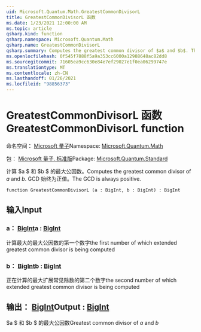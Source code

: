 ```yaml
---
uid: Microsoft.Quantum.Math.GreatestCommonDivisorL
title: GreatestCommonDivisorL 函数
ms.date: 1/23/2021 12:00:00 AM
ms.topic: article
qsharp.kind: function
qsharp.namespace: Microsoft.Quantum.Math
qsharp.name: GreatestCommonDivisorL
qsharp.summary: Computes the greatest common divisor of $a$ and $b$. The GCD is always positive.
ms.openlocfilehash: 0f545f7888f5a9a353cc6000a12988648ac82dd8
ms.sourcegitcommit: 71605ea9cc630e84e7ef29027e1f0ea06299747e
ms.translationtype: MT
ms.contentlocale: zh-CN
ms.lasthandoff: 01/26/2021
ms.locfileid: "98856373"
---
```

# <a name="greatestcommondivisorl-function"></a><span data-ttu-id="43a4b-102">GreatestCommonDivisorL 函数</span><span class="sxs-lookup"><span data-stu-id="43a4b-102">GreatestCommonDivisorL function</span></span>

<span data-ttu-id="43a4b-103">命名空间： [Microsoft 量子](xref:Microsoft.Quantum.Math)</span><span class="sxs-lookup"><span data-stu-id="43a4b-103">Namespace: [Microsoft.Quantum.Math](xref:Microsoft.Quantum.Math)</span></span>

<span data-ttu-id="43a4b-104">包： [Microsoft 量子. 标准版](https://nuget.org/packages/Microsoft.Quantum.Standard)</span><span class="sxs-lookup"><span data-stu-id="43a4b-104">Package: [Microsoft.Quantum.Standard](https://nuget.org/packages/Microsoft.Quantum.Standard)</span></span>


<span data-ttu-id="43a4b-105">计算 $a $ 和 $b $ 的最大公因数。</span><span class="sxs-lookup"><span data-stu-id="43a4b-105">Computes the greatest common divisor of $a$ and $b$.</span></span> <span data-ttu-id="43a4b-106">GCD 始终为正值。</span><span class="sxs-lookup"><span data-stu-id="43a4b-106">The GCD is always positive.</span></span>

```qsharp
function GreatestCommonDivisorL (a : BigInt, b : BigInt) : BigInt
```


## <a name="input"></a><span data-ttu-id="43a4b-107">输入</span><span class="sxs-lookup"><span data-stu-id="43a4b-107">Input</span></span>

### <a name="a--bigint"></a><span data-ttu-id="43a4b-108">a： [BigInt](xref:microsoft.quantum.lang-ref.bigint)</span><span class="sxs-lookup"><span data-stu-id="43a4b-108">a : [BigInt](xref:microsoft.quantum.lang-ref.bigint)</span></span>

<span data-ttu-id="43a4b-109">计算最大的最大公因数的第一个数字</span><span class="sxs-lookup"><span data-stu-id="43a4b-109">the first number of which extended greatest common divisor is being computed</span></span>


### <a name="b--bigint"></a><span data-ttu-id="43a4b-110">b： [BigInt](xref:microsoft.quantum.lang-ref.bigint)</span><span class="sxs-lookup"><span data-stu-id="43a4b-110">b : [BigInt](xref:microsoft.quantum.lang-ref.bigint)</span></span>

<span data-ttu-id="43a4b-111">正在计算的最大扩展常见除数的第二个数字</span><span class="sxs-lookup"><span data-stu-id="43a4b-111">the second number of which extended greatest common divisor is being computed</span></span>



## <a name="output--bigint"></a><span data-ttu-id="43a4b-112">输出： [BigInt](xref:microsoft.quantum.lang-ref.bigint)</span><span class="sxs-lookup"><span data-stu-id="43a4b-112">Output : [BigInt](xref:microsoft.quantum.lang-ref.bigint)</span></span>

<span data-ttu-id="43a4b-113">$a $ 和 $b $ 的最大公因数</span><span class="sxs-lookup"><span data-stu-id="43a4b-113">Greatest common divisor of $a$ and $b$</span></span>